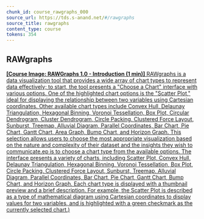 ```yaml
---
chunk_id: course_rawgraphs_000
source_url: https://tds.s-anand.net/#/rawgraphs
source_title: rawgraphs
content_type: course
tokens: 354
---
```


## RAWgraphs

[**[Course Image: RAWGraphs 1.0 - Introduction (1 min)]** RAWgraphs is a data visualization tool that provides a wide array of chart types to represent data effectively; to start, the tool presents a "Choose a Chart" interface with various options. One of the highlighted chart options is the "Scatter Plot," ideal for displaying the relationship between two variables using Cartesian coordinates. Other available chart types include Convex Hull, Delaunay Triangulation, Hexagonal Binning, Voronoi Tessellation, Box Plot, Circular Dendrogram, Cluster Dendrogram, Circle Packing, Clustered Force Layout, Sunburst, Treemap, Alluvial Diagram, Parallel Coordinates, Bar Chart, Pie Chart, Gantt Chart, Area Graph, Bump Chart, and Horizon Graph. This selection allows users to choose the most appropriate visualization based on the nature and complexity of their dataset and the insights they wish to communicate.ep is to choose a chart type from the available options. The interface presents a variety of charts, including Scatter Plot, Convex Hull, Delaunay Triangulation, Hexagonal Binning, Voronoi Tessellation, Box Plot, Circle Packing, Clustered Force Layout, Sunburst, Treemap, Alluvial Diagram, Parallel Coordinates, Bar Chart, Pie Chart, Gantt Chart, Bump Chart, and Horizon Graph. Each chart type is displayed with a thumbnail preview and a brief description. For example, the Scatter Plot is described as a type of mathematical diagram using Cartesian coordinates to display values for two variables, and is highlighted with a green checkmark as the currently selected chart.)](https://youtu.be/2TtYlty-M5g)
